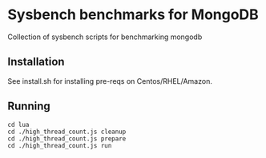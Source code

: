 # Sysbench benchmarks for MongoDB

Collection of sysbench scripts for benchmarking mongodb

## Installation

See install.sh for installing pre-reqs on Centos/RHEL/Amazon.

## Running

    cd lua
    cd ./high_thread_count.js cleanup
    cd ./high_thread_count.js prepare
    cd ./high_thread_count.js run
